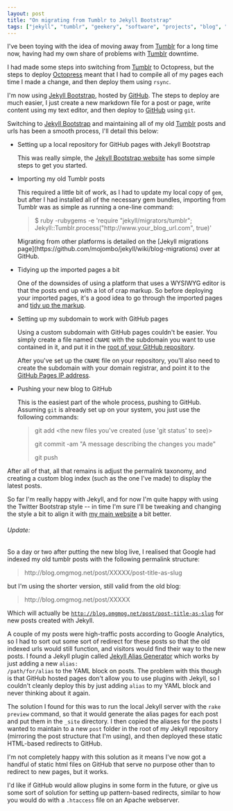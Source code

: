 ```yaml
---
layout: post
title: "On migrating from Tumblr to Jekyll Bootstrap"
tags: ["jekyll", "tumblr", "geekery", "software", "projects", "blog", "github"]
---
```

I've been toying with the idea of moving away from [Tumblr](http://www.tumblr.com) for a long time now, having had my own share of problems with [Tumblr](http://www.tumblr.com) downtime.

I had made some steps into switching from [Tumblr](http://www.tumblr.com) to Octopress, but the steps to deploy [Octopress](http://octopress.org) meant that I had to compile all of my pages each time I made a change, and then deploy them using <code>rsync</code>.

I'm now using [Jekyll Bootstrap](http://jekyllbootstrap.com/), hosted by [GitHub](http://www.github.com). The steps to deploy are much easier, I just create a new markdown file for a post or page, write content using my text editor, and then deploy to [GitHub](http://www.github.com) using <code>git</code>.

Switching to [Jekyll Bootstrap](http://jekyllbootstrap.com/) and maintaining all of my old [Tumblr](http://www.tumblr.com) posts and urls has been a smooth process, I'll detail this below:

* Setting up a local repository for GitHub pages with Jekyll Bootstrap

	This was really simple, the [Jekyll Bootstrap website](http://jekyllbootstrap.com/index.html#start-now) has some simple steps to get you started.

* Importing my old Tumblr posts

	This required a little bit of work, as I had to update my local copy of <code>gem</code>, but after I had installed all of the necessary gem bundles, importing from Tumblr was as simple as running a one-line command:
 	<blockquote class="code">
		<p>
			$ ruby -rubygems -e 'require "jekyll/migrators/tumblr"; Jekyll::Tumblr.process("http://www.your_blog_url.com", true)'
		</p>
 	</blockquote>
 	Migrating from other platforms is detailed on the [Jekyll migrations page](https://github.com/mojombo/jekyll/wiki/blog-migrations) over at GitHub.

* Tidying up the imported pages a bit

 	One of the downsides of using a platform that uses a WYSIWYG editor is that the posts end up with a lot of crap markup. So before deploying your imported pages, it's a good idea to go through the imported pages and [tidy up the markup](https://github.com/omgmog/omgmog.github.com/commit/8c6eac2586d6989301162a05a3b19f4daea52d50).

* Setting up my subdomain to work with GitHub pages

	Using a custom subdomain with GitHub pages couldn't be easier. You simply create a file named <code>CNAME</code> with the subdomain you want to use contained in it, and put it in the [root of your GitHub repository](https://github.com/omgmog/omgmog.github.com/blob/master/CNAME).

	After you've set up the <code>CNAME</code> file on your repository, you'll also need to create the subdomain with your domain registrar, and point it to the [GitHub Pages IP address](http://pages.github.com/#custom_domains).

* Pushing your new blog to GitHub

	This is the easiest part of the whole process, pushing to GitHub. Assuming <code>git</code> is already set up on your system, you just use the following commands:
	<blockquote class="code">
		<p>
			git add &lt;the new files you've created (use 'git status' to see)&gt;
		</p>
		<p>
			git commit -am "A message describing the changes you made"
		</p>
		<p>
			git push
		</p>
	</blockquote>

After all of that, all that remains is adjust the permalink taxonomy, and creating a custom blog index (such as the one I've made) to display the latest posts.

So far I'm really happy with Jekyll, and for now I'm quite happy with using the Twitter Bootstrap style -- in time I'm sure I'll be tweaking and changing the style a bit to align it with [my main website](http://www.omgmog.net) a bit better.

###### Update:

So a day or two after putting the new blog live, I realised that Google had indexed my old tumblr posts with the following permalink structure:

<blockquote class="code">
<p>
http://blog.omgmog.net/post/XXXXX/post-title-as-slug
</p>
</blockquote>

but I'm using the shorter version, still valid from the old blog:

<blockquote class="code">
<p>
http://blog.omgmog.net/post/XXXXX
</p>
</blockquote>

Which will actually be <code>http://blog.omgmog.net/post/post-title-as-slug</code> for new posts created with Jekyll.

A couple of my posts were high-traffic posts according to Google Analytics, so I had to sort out some sort of redirect for these posts so that the old indexed urls would still function, and visitors would find their way to the new posts. I found a Jekyll plugin called [Jekyll Alias Generator](https://github.com/tsmango/jekyll_alias_generator) which works by just adding a new <code>alias: /path/for/alias</code> to the YAML block on posts. The problem with this though is that GitHub hosted pages don't allow you to use plugins with Jekyll, so I couldn't cleanly deploy this by just adding <code>alias</code> to my YAML block and never thinking about it again.

The solution I found for this was to run the local Jekyll server with the <code>rake preview</code> command, so that it would generate the alias pages for each post and put them in the <code>_site</code> directory. I then copied the aliases for the posts I wanted to maintain to a new <code>post</code> folder in the root of my Jekyll repository (mirroring the post structure that I'm using), and then deployed these static HTML-based redirects to GitHub.

I'm not completely happy with this solution as it means I've now got a handful of static html files on GitHub that serve no purpose other than to redirect to new pages, but it works.

I'd like if GitHub would allow plugins in some form in the future, or give us some sort of solution for setting up pattern-based redirects, similar to how you would do with a <code>.htaccess</code> file on an Apache webserver.